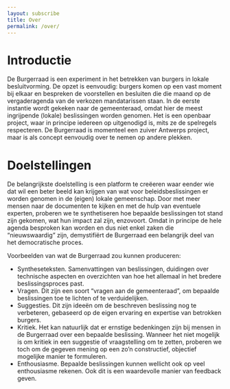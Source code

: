 ```yaml
---
layout: subscribe
title: Over
permalink: /over/
---
```


# Introductie
De Burgerraad is een experiment in het betrekken van burgers in lokale besluitvorming. De opzet is eenvoudig: burgers komen op een vast moment bij elkaar en bespreken de voorstellen en besluiten die die maand op de vergaderagenda van de verkozen mandatarissen staan. In de eerste instantie wordt gekeken naar de gemeenteraad, omdat hier de meest ingrijpende (lokale) beslissingen worden genomen. Het is een openbaar project, waar in principe iedereen op uitgenodigd is, mits ze de spelregels respecteren. De Burgerraad is momenteel een zuiver Antwerps project, maar is als concept eenvoudig over te nemen op andere plekken.

# Doelstellingen
De belangrijkste doelstelling is een platform te creëeren waar eender wie dat wil een beter beeld kan krijgen van wat voor beleidsbeslissingen er worden genomen in de (eigen) lokale gemeenschap. Door met meer mensen naar de documenten te kijken en met de hulp van eventuele experten, proberen we te synthetiseren hoe bepaalde beslissingen tot stand zijn gekomen, wat hun impact zal zijn, enzovoort. Omdat in principe de hele agenda besproken kan worden en dus niet enkel zaken die “nieuwswaardig” zijn, demystifiërt de Burgerraad een belangrijk deel van het democratische proces.

Voorbeelden van wat de Burgerraad zou kunnen produceren:

* Syntheseteksten. Samenvattingen van beslissingen, duidingen over technische aspecten
en overzichten van hoe het allemaal in het bredere beslissingsproces past.
* Vragen. Dit zijn een soort “vragen aan de gemeenteraad”, om bepaalde beslissingen
toe te lichten of te verduidelijken.
* Suggesties. Dit zijn ideeën om de beschreven beslissing nog te verbeteren, gebaseerd
op de eigen ervaring en expertise van betrokken burgers.
* Kritiek. Het kan natuurlijk dat er ernstige bedenkingen zijn bij mensen in de Burgerraad
over een bepaalde beslissing. Wanneer het niet mogelijk is om kritiek in een suggestie of vraagstelling om te zetten, proberen we toch om de gegeven mening op een zo’n constructief, objectief mogelijke manier te formuleren.
* Enthousiasme. Bepaalde beslissingen kunnen wellicht ook op veel enthousiasme rekenen. Ook dit is een waardevolle manier van feedback geven.

